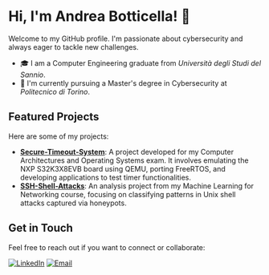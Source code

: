 # Hi, I'm Andrea Botticella! 👋

Welcome to my GitHub profile. I'm passionate about cybersecurity and always eager to tackle new challenges.

- 🎓 I am a Computer Engineering graduate from *Università degli Studi del Sannio*.
- 🔐 I'm currently pursuing a Master's degree in Cybersecurity at *Politecnico di Torino*.

<!--
## Technologies & Skills

- **Programming Languages:**
- **Tools & Frameworks:** 
- **Interests:**
-->

## Featured Projects

Here are some of my projects:
- [**Secure-Timeout-System**](https://github.com/Botti01/Secure-Timeout-System-NXPS32K3X8EVB): A project developed for my Computer Architectures and Operating Systems exam. It involves emulating the NXP S32K3X8EVB board using QEMU, porting FreeRTOS, and developing applications to test timer functionalities.
- [**SSH-Shell-Attacks**](https://github.com/Botti01/SSH-Shell-Attacks): An analysis project from my Machine Learning for Networking course, focusing on classifying patterns in Unix shell attacks captured via honeypots.

## Get in Touch

Feel free to reach out if you want to connect or collaborate:

[![LinkedIn](https://img.shields.io/badge/LinkedIn-Connect-blue?style=for-the-badge&logo=linkedin)](https://www.linkedin.com/in/andrea-botticella/)     [![Email](https://img.shields.io/badge/Email-Contact-red?style=for-the-badge&logo=gmail)](mailto:abotticella01@gmail.com)
